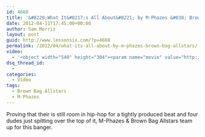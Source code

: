 ```yaml
---
id: 4668
title: '&#8220;What It&#8217;s All About&#8221; by M-Phazes &#038; Brown Bag Allstars'
date: 2012-04-11T17:45:00+00:00
author: Sam Morris
layout: post
guid: http://www.lessonsix.com/?p=4668
permalink: /2012/04/what-its-all-about-by-m-phazes-brown-bag-allstars/
video:
  - '<object width="540" height="304"><param name="movie" value="http://www.youtube.com/v/vq4LYbE1fxk?version=3&amp;hl=en_GB"></param><param name="allowFullScreen" value="true"></param><param name="allowscriptaccess" value="always"></param><embed src="http://www.youtube.com/v/vq4LYbE1fxk?version=3&amp;hl=en_GB" type="application/x-shockwave-flash" width="540" height="304" allowscriptaccess="always" allowfullscreen="true"></embed></object>'
dsq_thread_id:
  - 
categories:
  - Video
tags:
  - Brown Bag Allstars
  - M-Phazes
---
```

Proving that their is still room in hip-hop for a tightly produced beat and four dudes just spitting over the top of it, M-Phazes &#038; Brown Bag Allstars team up for this banger.